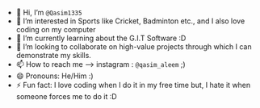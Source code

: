 - 👋 Hi, I’m `@Qasim1335`
- 👀 I’m interested in Sports like Cricket, Badminton etc., and I also love coding on my computer 
- 🌱 I’m currently learning about the G.I.T Software :D
- 💞️ I’m looking to collaborate on high-value projects through which I can demonstrate my skills.
- 📫 How to reach me --> instagram : `@qasim_aleem` ;) 
- 😄 Pronouns: He/Him :) 
- ⚡ Fun fact: I love coding when I do it in my free time but, I hate it when someone forces me to do it :D

<!---
Qasim1335/Qasim1335 is a ✨ special ✨ repository because its `README.md` (this file) appears on your GitHub profile.
You can click the Preview link to take a look at your changes.
--->

